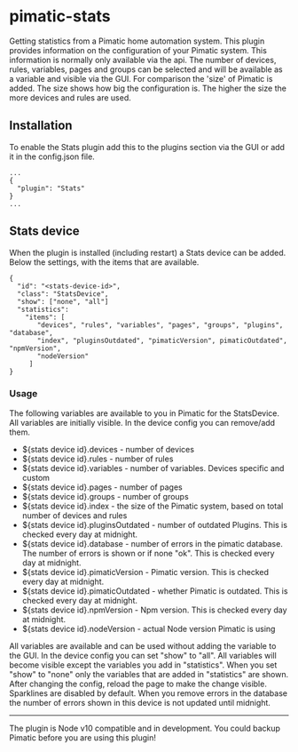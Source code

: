 pimatic-stats
===================

Getting statistics from a Pimatic home automation system.
This plugin provides information on the configuration of your Pimatic system. This information is normally only available via the api. The number of devices, rules, variables, pages and groups can be selected and will be available as a variable and visible via the GUI. For comparison the 'size' of Pimatic is added. The size shows how big the configuration is. The higher the size the more devices and rules are used.

Installation
------------
To enable the Stats plugin add this to the plugins section via the GUI or add it in the config.json file.

```
...
{
  "plugin": "Stats"
}
...
```

Stats device
-----------------
When the plugin is installed (including restart) a Stats device can be added. Below the settings, with the items that are available.

```
{
  "id": "<stats-device-id>",
  "class": "StatsDevice",
  "show": ["none", "all"]
  "statistics":
    "items": [
       "devices", "rules", "variables", "pages", "groups", "plugins", "database",
       "index", "pluginsOutdated", "pimaticVersion", pimaticOutdated", "npmVersion",
       "nodeVersion"
     ]
}
```
### Usage

The following variables are available to you in Pimatic for the StatsDevice. All variables are initially visible. In the device config you can remove/add them.

* ${stats device id}.devices          - number of devices
* ${stats device id}.rules            - number of rules
* ${stats device id}.variables        - number of variables. Devices specific and custom
* ${stats device id}.pages            - number of pages
* ${stats device id}.groups           - number of groups
* ${stats device id}.index      	    - the size of the Pimatic system,  based on total number of devices and rules
* ${stats device id}.pluginsOutdated  - number of outdated Plugins. This is checked every day at midnight.
* ${stats device id}.database         - number of errors in the pimatic database. The number of errors is shown or if none "ok". This is checked every day at midnight.
* ${stats device id}.pimaticVersion   - Pimatic version. This is checked every day at midnight.
* ${stats device id}.pimaticOutdated  - whether Pimatic is outdated. This is checked every day at midnight.
* ${stats device id}.npmVersion   	  - Npm version. This is checked every day at midnight.
* ${stats device id}.nodeVersion      - actual Node version Pimatic is using


All variables are available and can be used without adding the variable to the GUI. In the device config you can set "show" to "all". All variables will become visible except the variables you add in "statistics". When you set "show" to "none" only the variables that are added in "statistics" are shown.
After changing the config, reload the page to make the change visible. 
Sparklines are disabled by default.
When you remove errors in the database the number of errors shown in this device is not updated until midnight.

---------

The plugin is Node v10 compatible and in development. You could backup Pimatic before you are using this plugin!
